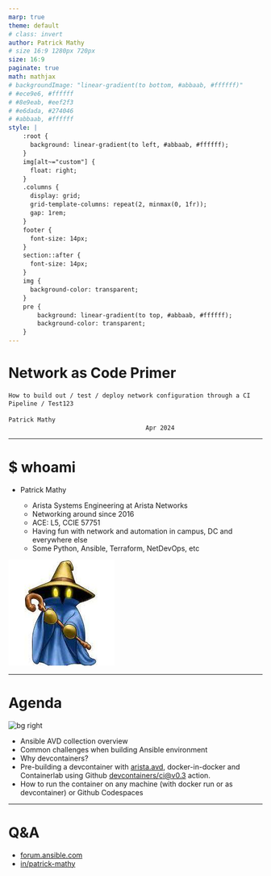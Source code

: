 ```yaml
---
marp: true
theme: default
# class: invert
author: Patrick Mathy
# size 16:9 1280px 720px
size: 16:9
paginate: true
math: mathjax
# backgroundImage: "linear-gradient(to bottom, #abbaab, #ffffff)"
# #ece9e6, #ffffff
# #8e9eab, #eef2f3
# #e6dada, #274046
# #abbaab, #ffffff
style: |
    :root {
      background: linear-gradient(to left, #abbaab, #ffffff);
    }
    img[alt~="custom"] {
      float: right;
    }
    .columns {
      display: grid;
      grid-template-columns: repeat(2, minmax(0, 1fr));
      gap: 1rem;
    }
    footer {
      font-size: 14px;
    }
    section::after {
      font-size: 14px;
    }
    img {
      background-color: transparent;
    }
    pre {
        background: linear-gradient(to top, #abbaab, #ffffff);
        background-color: transparent;
    }
---
```


# Network as Code Primer

<!-- Do not add page number on this slide -->
<!--
_paginate: false
-->

```text
How to build out / test / deploy network configuration through a CI Pipeline / Test123

Patrick Mathy
                                      Apr 2024
```

<style scoped>footer {font-size: 25px; color: blue; opacity: 0.6; text-shadow: 2px 2px rgba(0,0,0,.4);}</style>
<!-- Add footer starting from this slide -->
<!--
footer: 'DENOG Meetup 2024-04, Darmstadt'
-->

---

# $ whoami

<style scoped>section {font-size: 18px;}</style>

- Patrick Mathy
  
  - Arista Systems Engineering at Arista Networks
  - Networking around since 2016
  - ACE: L5, CCIE 57751
  - Having fun with network and automation in campus, DC and everywhere else
  - Some Python, Ansible, Terraform, NetDevOps, etc

![bg right w:200](img/bmage.jpg)

---

# Agenda

<style scoped>section {font-size: 22px;}</style>

![bg right ](img/pexels-suzy-hazelwood-1226398.jpg)

- Ansible AVD collection overview
- Common challenges when building Ansible environment
- Why devcontainers?
- Pre-building a devcontainer with [arista.avd](https://avd.arista.com/), docker-in-docker and Containerlab using Github [devcontainers/ci@v0.3](https://github.com/devcontainers/ci) action.
- How to run the container on any machine (with docker run or as devcontainer) or Github Codespaces

---

# Q&A

- [forum.ansible.com](https://forum.ansible.com/)
- [in/patrick-mathy](https://www.linkedin.com/in/patrick-mathy/)